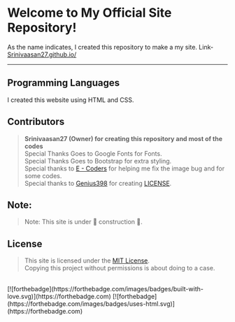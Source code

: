 # Welcome to My Official Site Repository!
As the name indicates, I created this repository to make a my site. Link- <a href="https://srinivaasan27.github.io/" >Srinivaasan27.github.io/</a>
<hr />

## Programming Languages
I created this website using HTML and CSS.

## Contributors
> **Srinivaasan27 (Owner) for creating this repository and most of the codes**<br>
> Special Thanks Goes to Google Fonts for Fonts.<br>
> Special Thanks Goes to Bootstrap for extra styling.<br>
> Special thanks to <a href="https://github.com/e-coders">E - Coders</a> for helping me fix the image bug and for some codes.<br>
> Special thanks to <a href="https://github.com/Genius398">Genius398</a> for creating <a href="https://github.com/Srinivaasan27/Srinivaasan27.github.io/blob/main/LICENSE.md">LICENSE</a>.<br>

## Note:
> Note: This site is under 🚧 construction 🚧.

## License
> This site is licensed under the <a href="https://github.com/Srinivaasan27/Srinivaasan27.github.io/blob/main/LICENSE" target="_blank">MIT License</a>.<br>
> Copying this project without permissions is about doing to a case.
<br>
[![forthebadge](https://forthebadge.com/images/badges/built-with-love.svg)](https://forthebadge.com)
[![forthebadge](https://forthebadge.com/images/badges/uses-html.svg)](https://forthebadge.com)
